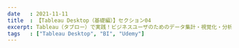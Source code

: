 ```yaml
---
date   : 2021-11-11
title  : 【Tableau Desktop（基礎編）】セクション04
excerpt: Tableau（タブロー）で実践！ビジネスユーザのためのデータ集計・視覚化・分析 基礎編 「時系列分析（折れ線グラフによる可視化）」
tags   : ["Tableau Desktop", "BI", "Udemy"]
---
```

